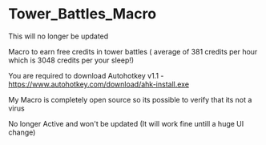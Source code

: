 # Tower_Battles_Macro
This will no longer be updated

Macro to earn free credits in tower battles ( average of 381 credits per hour which is 3048 credits per your sleep!)

You are required to download Autohotkey v1.1 - https://www.autohotkey.com/download/ahk-install.exe

My Macro is completely open source so its possible to verify that its not a virus

No longer Active and won't be updated (It will work fine untill a huge UI change) 
